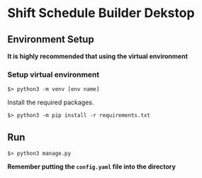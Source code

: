 # Shift Schedule Builder Dekstop

## Environment Setup

**It is highly recommended that using the virtual environment**

### Setup virtual environment

```shell=
$> python3 -m venv [env name]
```

Install the required packages.

```shell=
$> python3 -m pip install -r requirements.txt
```

## Run

```shell=
$> python3 manage.py
```


**Remember putting the `config.yaml` file into the directory**

